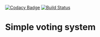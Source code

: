 [![Codacy Badge](https://api.codacy.com/project/badge/Grade/53a402e5f60749d3a4f8580156429c65)](https://www.codacy.com/app/verhoturkin/votingsystem?utm_source=github.com&amp;utm_medium=referral&amp;utm_content=verhoturkin/votingsystem&amp;utm_campaign=Badge_Grade)
[![Build Status](https://travis-ci.org/verhoturkin/votingsystem.svg?branch=master)](https://travis-ci.org/verhoturkin/votingsystem)

Simple voting system
====================